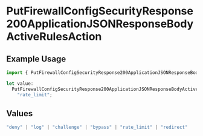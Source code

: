 # PutFirewallConfigSecurityResponse200ApplicationJSONResponseBodyActiveRulesAction

## Example Usage

```typescript
import { PutFirewallConfigSecurityResponse200ApplicationJSONResponseBodyActiveRulesAction } from "@vercel/sdk/models/operations/putfirewallconfig.js";

let value:
  PutFirewallConfigSecurityResponse200ApplicationJSONResponseBodyActiveRulesAction =
    "rate_limit";
```

## Values

```typescript
"deny" | "log" | "challenge" | "bypass" | "rate_limit" | "redirect"
```